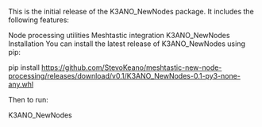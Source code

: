 This is the initial release of the K3ANO_NewNodes package. It includes the following features:

Node processing utilities
Meshtastic integration
K3ANO_NewNodes
Installation
You can install the latest release of K3ANO_NewNodes using pip:

pip install https://github.com/StevoKeano/meshtastic-new-node-processing/releases/download/v0.1/K3ANO_NewNodes-0.1-py3-none-any.whl

Then to run:

K3ANO_NewNodes
